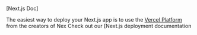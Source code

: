 

[Next.js Doc] 
  
The easiest way to deploy your Next.js app is to use the [Vercel Platform](https/vereomnuiumdltflmtap&tmentprd) from the creators of Nex
Check out our [Next.js deployment documentation
